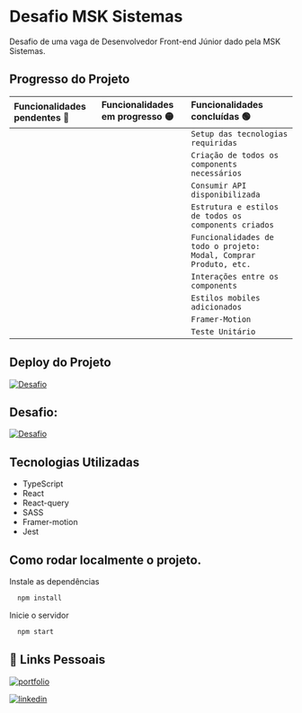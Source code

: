 
# Desafio MSK Sistemas

Desafio de uma vaga de Desenvolvedor Front-end Júnior dado pela MSK Sistemas.

## Progresso do Projeto

| Funcionalidades pendentes 🔴| Funcionalidades em progresso 🟡| Funcionalidades concluídas 🟢 |
| :---------- | :--------- | :------------------------------------------ |
| |  | `Setup das tecnologias requiridas`
| |  | `Criação de todos os components necessários`
| |  | `Consumir API disponibilizada`
| |  | `Estrutura e estilos de todos os components criados`
| |  | `Funcionalidades de todo o projeto: Modal, Comprar Produto, etc.`
| |  | `Interações entre os components`
| |  | `Estilos mobiles adicionados`
| |  | `Framer-Motion`
| |  | `Teste Unitário`

## Deploy do Projeto

[![Desafio](https://img.shields.io/badge/Vercel-000000?style=for-the-badge&logo=vercel&logoColor=white)](https://desafio-mks-by-joao-rocha.vercel.app/)

## Desafio: 
[![Desafio](https://img.shields.io/badge/GitHub-100000?style=for-the-badge&logo=github&logoColor=white)](https://github.com/MKS-desenvolvimento-de-sistemas/mks-frontend-challenge/tree/main)


## Tecnologias Utilizadas
- TypeScript
- React
- React-query
- SASS
- Framer-motion
- Jest


## Como rodar localmente o projeto.
Instale as dependências

```bash
  npm install
```

Inicie o servidor

```bash
  npm start
```


## 🔗 Links Pessoais
[![portfolio](https://img.shields.io/badge/my_portfolio-000?style=for-the-badge&logo=ko-fi&logoColor=white)](https://joaoeduardoribeirorocha.com.br/)

[![linkedin](https://img.shields.io/badge/linkedin-0A66C2?style=for-the-badge&logo=linkedin&logoColor=white)](https://www.linkedin.com/in/joaoedrocha/)




